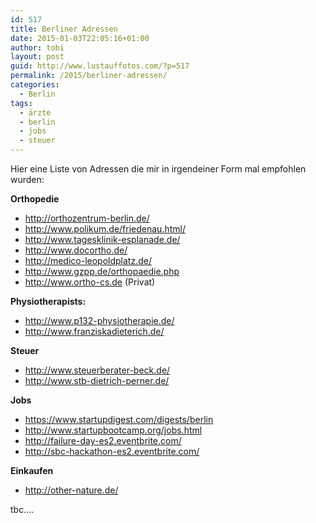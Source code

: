 ```yaml
---
id: 517
title: Berliner Adressen
date: 2015-01-03T22:05:16+01:00
author: tobi
layout: post
guid: http://www.lustauffotos.com/?p=517
permalink: /2015/berliner-adressen/
categories:
  - Berlin
tags:
  - ärzte
  - berlin
  - jobs
  - steuer
---
```

Hier eine Liste von Adressen die mir in irgendeiner Form mal empfohlen wurden:

**Orthopedie**

  * <http://orthozentrum-berlin.de/>
  * <http://www.polikum.de/friedenau.html/>
  * <http://www.tagesklinik-esplanade.de/>
  * <http://www.docortho.de/>
  * <http://medico-leopoldplatz.de/>
  * <http://www.gzpp.de/orthopaedie.php>
  * <http://www.ortho-cs.de> (Privat)

**Physiotherapists:**

  * <http://www.p132-physiotherapie.de/>
  * <http://www.franziskadieterich.de/>

**Steuer**

  * <http://www.steuerberater-beck.de/>
  * <http://www.stb-dietrich-perner.de/>

**Jobs**

  * <https://www.startupdigest.com/digests/berlin>
  * <http://www.startupbootcamp.org/jobs.html>
  * <http://failure-day-es2.eventbrite.com/>
  * <http://sbc-hackathon-es2.eventbrite.com/>

**Einkaufen**

  * <http://other-nature.de/>

tbc&#8230;.